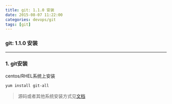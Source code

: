 ```yaml
---
title: git: 1.1.0 安装
date: 2015-08-07 11:22:00
categories: devops/git
tags: [git]
---
```

### git: 1.1.0 安装

---

### 1. git安装
centos/RHEL系统上安装
``` bash
yum install git-all
```
> 源码或者其他系统安装方式见[文档](https://git-scm.com/book/en/v2/Getting-Started-Installing-Git)
